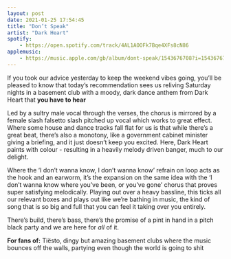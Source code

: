 ```yaml
---
layout: post
date: 2021-01-25 17:54:45
title: "Don’t Speak"
artist: "Dark Heart"
spotify: 
    - https://open.spotify.com/track/4AL1AOOFk7Bqe4XFs8cN86
applemusic: 
    - https://music.apple.com/gb/album/dont-speak/1543676708?i=1543676709
---
```


If you took our advice yesterday to keep the weekend vibes going, you’ll be pleased to know that today’s recommendation sees us reliving Saturday nights in a basement club with a moody, dark dance anthem from Dark Heart that **you have to hear**

Led by a sultry male vocal through the verses, the chorus is mirrored by a female slash falsetto slash pitched up vocal which works to great effect. Where some house and dance tracks fall flat for us is that while there’s a great beat, there’s also a monotony, like a government cabinet minister giving a briefing, and it just doesn’t keep you excited. Here, Dark Heart paints with colour - resulting in a heavily melody driven banger, much to our delight. 

Where the ‘I don’t wanna know, I don’t wanna know’ refrain on loop acts as the hook and an earworm, it’s the expansion on the same idea with the ‘I don’t wanna know where you’ve been, or you’ve gone’ chorus that proves super satisfying melodically. Playing out over a heavy bassline, this ticks all our relevant boxes and plays out like we’re bathing in music, the kind of song that is so big and full that you can feel it taking over you entirely. 

There’s build, there’s bass, there’s the promise of a pint in hand in a pitch black party and we are here for _all_ of it. 

**For fans of:** Tiësto, dingy but amazing basement clubs where the music bounces off the walls, partying even though the world is going to shit 
